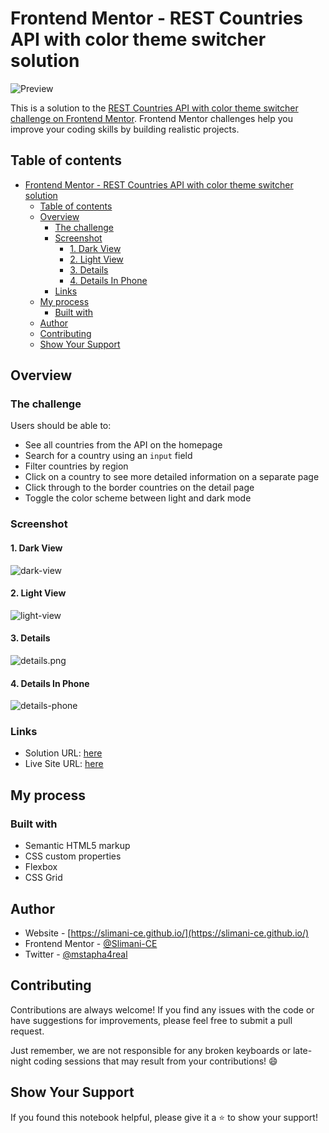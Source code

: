 # Frontend Mentor - REST Countries API with color theme switcher solution

![Preview](screenshots/dark-view.png)

This is a solution to the [REST Countries API with color theme switcher challenge on Frontend Mentor](https://www.frontendmentor.io/challenges/rest-countries-api-with-color-theme-switcher-5cacc469fec04111f7b848ca). Frontend Mentor challenges help you improve your coding skills by building realistic projects. 

## Table of contents

- [Frontend Mentor - REST Countries API with color theme switcher solution](#frontend-mentor---rest-countries-api-with-color-theme-switcher-solution)
  - [Table of contents](#table-of-contents)
  - [Overview](#overview)
    - [The challenge](#the-challenge)
    - [Screenshot](#screenshot)
      - [1. Dark View](#1-dark-view)
      - [2. Light View](#2-light-view)
      - [3. Details](#3-details)
      - [4. Details In Phone](#4-details-in-phone)
    - [Links](#links)
  - [My process](#my-process)
    - [Built with](#built-with)
  - [Author](#author)
  - [Contributing](#contributing)
  - [Show Your Support](#show-your-support)

## Overview

### The challenge

Users should be able to:

- See all countries from the API on the homepage
- Search for a country using an `input` field
- Filter countries by region
- Click on a country to see more detailed information on a separate page
- Click through to the border countries on the detail page
- Toggle the color scheme between light and dark mode

### Screenshot
#### 1. Dark View
![dark-view](screenshots/dark-view.png)

#### 2. Light View
![light-view](screenshots/light-view.png)

#### 3. Details
![details.png](screenshots/details.png)

#### 4. Details In Phone
![details-phone](screenshots/details-phone.png.png)
### Links

- Solution URL: [here](https://github.com/Slimani-CE/front-end-mentor-ch15)
- Live Site URL: [here](https://slimani-ce.github.io/front-end-mentor-ch15)

## My process

### Built with

- Semantic HTML5 markup
- CSS custom properties
- Flexbox
- CSS Grid

## Author

- Website - [https://slimani-ce.github.io/](https://slimani-ce.github.io/)
- Frontend Mentor - [@Slimani-CE](https://www.frontendmentor.io/profile/Slimani-CE)
- Twitter - [@mstapha4real](https://twitter.com/mstapha4real)

## Contributing
Contributions are always welcome! If you find any issues with the code or have suggestions for improvements, please feel free to submit a pull request.

Just remember, we are not responsible for any broken keyboards or late-night coding sessions that may result from your contributions! 😄

## Show Your Support
If you found this notebook helpful, please give it a ⭐️ to show your support!